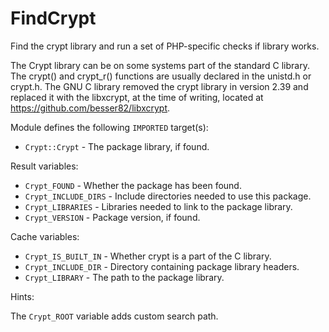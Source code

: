 # FindCrypt

Find the crypt library and run a set of PHP-specific checks if library works.

The Crypt library can be on some systems part of the standard C library. The
crypt() and crypt_r() functions are usually declared in the unistd.h or crypt.h.
The GNU C library removed the crypt library in version 2.39 and replaced it with
the libxcrypt, at the time of writing, located at
https://github.com/besser82/libxcrypt.

Module defines the following `IMPORTED` target(s):

* `Crypt::Crypt` - The package library, if found.

Result variables:

* `Crypt_FOUND` - Whether the package has been found.
* `Crypt_INCLUDE_DIRS` - Include directories needed to use this package.
* `Crypt_LIBRARIES` - Libraries needed to link to the package library.
* `Crypt_VERSION` - Package version, if found.

Cache variables:

* `Crypt_IS_BUILT_IN` - Whether crypt is a part of the C library.
* `Crypt_INCLUDE_DIR` - Directory containing package library headers.
* `Crypt_LIBRARY` - The path to the package library.

Hints:

The `Crypt_ROOT` variable adds custom search path.
